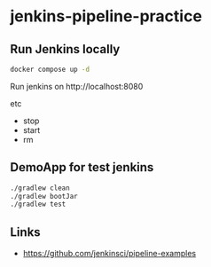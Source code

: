 # jenkins-pipeline-practice

## Run Jenkins locally

```sh
docker compose up -d
```
Run jenkins on http://localhost:8080

etc
- stop
- start
- rm

## DemoApp for test jenkins

```sh
./gradlew clean
./gradlew bootJar
./gradlew test
```

## Links
- https://github.com/jenkinsci/pipeline-examples

